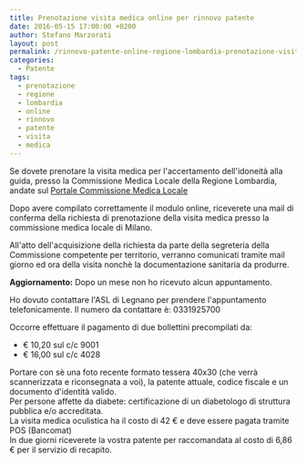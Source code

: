 ```yaml
---
title: Prenotazione visita medica online per rinnovo patente
date: 2016-05-15 17:00:00 +0200
author: Stefano Marzorati
layout: post
permalink: /rinnovo-patente-online-regione-lombardia-prenotazione-visita-medica/
categories:
  - Patente
tags:
  - prenotazione
  - regione
  - lombardia
  - online
  - rinnovo
  - patente
  - visita
  - medica
---
```

Se dovete prenotare la visita medica per l'accertamento dell'idoneità alla guida, presso la Commissione Medica Locale della Regione Lombardia, andate sul <a href="https://commissionemedicalocale.ats-milano.it/medLegOnWebCML/jsp/home.jsp" target="_blank">Portale Commissione Medica Locale</a>   

Dopo avere compilato correttamente il modulo online, riceverete una mail di conferma della richiesta di prenotazione della visita medica presso la commissione medica locale di Milano.

All'atto dell'acquisizione della richiesta da parte della segreteria della Commissione competente per territorio, verranno comunicati tramite mail giorno ed ora della visita nonchè la documentazione sanitaria da produrre.

**Aggiornamento:** Dopo un mese non ho ricevuto alcun appuntamento.   

Ho dovuto contattare l'ASL di Legnano per prendere l'appuntamento telefonicamente.
Il numero da contattare è: 0331925700

Occorre effettuare il pagamento di due bollettini precompilati da:   

* € 10,20 sul c/c 9001
* € 16,00 sul c/c 4028

Portare con sè una foto recente formato tessera 40x30 (che verrà scannerizzata e riconsegnata a voi), la patente attuale, codice fiscale e un documento d'identità valido.   
Per persone affette da diabete: certificazione di un diabetologo di struttura pubblica e/o accreditata.   
La visita medica oculistica ha il costo di 42 € e deve essere pagata tramite POS (Bancomat)   
In due giorni riceverete la vostra patente per raccomandata al costo di 6,86 € per il servizio di recapito.

